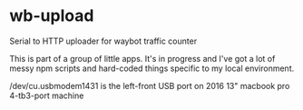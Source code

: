 # wb-upload
Serial to HTTP uploader for waybot traffic counter

This is part of a group of little apps. It's in progress and I've got a lot of messy npm scripts and hard-coded things specific to my local environment.

/dev/cu.usbmodem1431 is the left-front USB port on 2016 13" macbook pro 4-tb3-port machine
